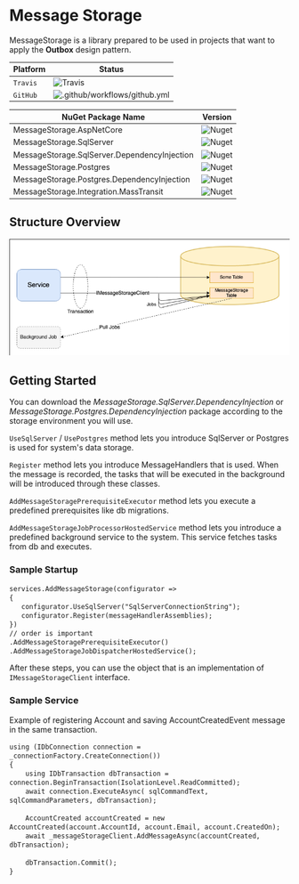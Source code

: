 # Message Storage

MessageStorage is a library prepared to be used in projects that want to apply the **Outbox** design pattern.

| Platform | Status |
| ------- | ----- |
| `Travis` | ![Travis](https://travis-ci.com/AdemCatamak/MessageStorage.svg?branch=master) |
| `GitHub` | ![.github/workflows/github.yml](https://github.com/AdemCatamak/MessageStorage/workflows/.github/workflows/github.yml/badge.svg?branch=master) |


| NuGet Package Name | Version |
| ------- | ----- |
| MessageStorage.AspNetCore | ![Nuget](https://img.shields.io/nuget/v/MessageStorage.AspNetCore.svg) | 
| MessageStorage.SqlServer | ![Nuget](https://img.shields.io/nuget/v/MessageStorage.SqlServer.svg) |
| MessageStorage.SqlServer.DependencyInjection | ![Nuget](https://img.shields.io/nuget/v/MessageStorage.SqlServer.DependencyInjection.svg) |
| MessageStorage.Postgres | ![Nuget](https://img.shields.io/nuget/v/MessageStorage.Postgres.svg) |
| MessageStorage.Postgres.DependencyInjection | ![Nuget](https://img.shields.io/nuget/v/MessageStorage.Postgres.DependencyInjection.svg) |
| MessageStorage.Integration.MassTransit | ![Nuget](https://img.shields.io/nuget/v/MessageStorage.Integration.MassTransit.svg) |

## Structure Overview

<img src="./Doc/MessageStorage.png" alt="message-storage structure overview">

## Getting Started

You can download the _MessageStorage.SqlServer.DependencyInjection_ or _MessageStorage.Postgres.DependencyInjection_ package
according to the storage environment you will use.

`UseSqlServer` / `UsePostgres` method lets you introduce SqlServer or Postgres is used for system's data storage.

`Register` method lets you introduce MessageHandlers that is used. When the message is recorded, the tasks that will be
executed in the background will be introduced through these classes.

`AddMessageStoragePrerequisiteExecutor` method lets you execute a predefined prerequisites like db migrations.

`AddMessageStorageJobProcessorHostedService` method lets you introduce a predefined background service to the system. This
service fetches tasks from db and executes.

### Sample Startup

 ```
 services.AddMessageStorage(configurator =>
 {
    configurator.UseSqlServer("SqlServerConnectionString");
    configurator.Register(messageHandlerAssemblies);
 })
 // order is important
 .AddMessageStoragePrerequisiteExecutor()
 .AddMessageStorageJobDispatcherHostedService();
 ```

After these steps, you can use the object that is an implementation of `IMessageStorageClient` interface.

### Sample Service

Example of registering Account and saving AccountCreatedEvent message in the same transaction.

```
using (IDbConnection connection = _connectionFactory.CreateConnection())
{
    using IDbTransaction dbTransaction = connection.BeginTransaction(IsolationLevel.ReadCommitted);
    await connection.ExecuteAsync( sqlCommandText, sqlCommandParameters, dbTransaction);

    AccountCreated accountCreated = new AccountCreated(account.AccountId, account.Email, account.CreatedOn); 
    await _messageStorageClient.AddMessageAsync(accountCreated, dbTransaction);

    dbTransaction.Commit();
}
```

